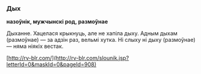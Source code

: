 ### Дых
**назоўнік, мужчынскі род, размоўнае**

Дыханне. Хацелася крыкнуць, але не хапіла дыху. Адным дыхам (размоўнае) — за адзін раз, вельмі хутка. Ні слыху ні дыху (размоўнае) — няма ніякіх вестак.

<a rel="author">[http://rv-blr.com/](http://rv-blr.com/slounik.jsp?letterId=0&maskId=0&pageId=908)</a>
